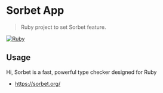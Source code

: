 # Sorbet App

> Ruby project to set Sorbet feature. 

[![Ruby][ruby-badge]][ruby-url]


## Usage

Hi, 
Sorbet is a fast, powerful type checker designed for Ruby

- https://sorbet.org/



[ruby-badge]: https://img.shields.io/badge/ruby-3.2.0-blue?style=flat&logo=ruby&logoColor=CC342D&labelColor=white
[ruby-url]: https://www.ruby-lang.org/en/